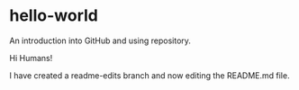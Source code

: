 # hello-world
An introduction into GitHub and using repository. 

Hi Humans!

I have created a readme-edits branch and now editing the README.md file.
